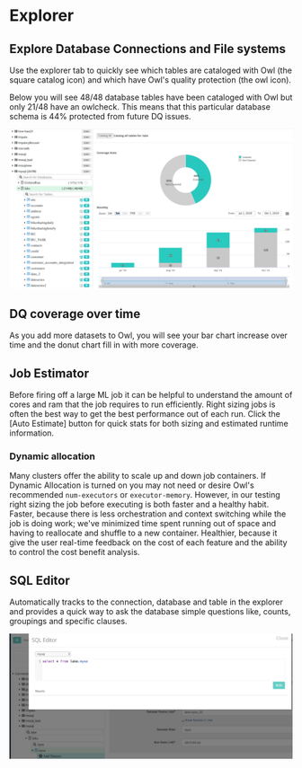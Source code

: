 # Explorer

## Explore Database Connections and File systems

Use the explorer tab to quickly see which tables are cataloged with Owl (the square catalog icon) and which have Owl's quality protection (the owl icon).

Below you will see 48/48 database tables have been cataloged with Owl but only 21/48 have an owlcheck. This means that this particular database schema is 44% protected from future DQ issues.

![](../.gitbook/assets/owl-explorer.png)

## DQ coverage over time

As you add more datasets to Owl, you will see your bar chart increase over time and the donut chart fill in with more coverage.

## Job Estimator

Before firing off a large ML job it can be helpful to understand the amount of cores and ram that the job requires to run efficiently. Right sizing jobs is often the best way to get the best performance out of each run. Click the \[Auto Estimate] button for quick stats for both sizing and estimated runtime information.

### Dynamic allocation

Many clusters offer the ability to scale up and down job containers. If Dynamic Allocation is turned on you may not need or desire Owl's recommended `num-executors` or `executor-memory`. However, in our testing right sizing the job before executing is both faster and a healthy habit. Faster, because there is less orchestration and context switching while the job is doing work; we've minimized time spent running out of space and having to reallocate and shuffle to a new container. Healthier, because it give the user real-time feedback on the cost of each feature and the ability to control the cost benefit analysis.

## SQL Editor

Automatically tracks to the connection, database and table in the explorer and provides a quick way to ask the database simple questions like, counts, groupings and specific clauses.

![](../.gitbook/assets/owl-sql-editor.png)
